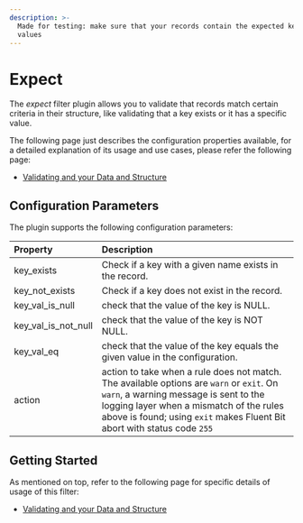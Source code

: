 ```yaml
---
description: >-
  Made for testing: make sure that your records contain the expected key and
  values
---
```


# Expect

The _expect_ filter plugin allows you to validate that records match certain criteria in their structure, like validating that a key exists or it has a specific value.

The following page just describes the configuration properties available, for a detailed explanation of its usage and use cases, please refer the following page:

* [Validating and your Data and Structure](../../local-testing/validating-your-data-and-structure.md)

## Configuration Parameters

The plugin supports the following configuration parameters:

| Property | Description |
| :--- | :--- |
| key\_exists | Check if a key with a given name exists in the record. |
| key\_not\_exists | Check if a key does not exist in the record. |
| key\_val\_is\_null | check that the value of the key is NULL. |
| key\_val\_is\_not\_null | check that the value of the key is NOT NULL. |
| key\_val\_eq | check that the value of the key equals the given value in the configuration. |
| action | action to take when a rule does not match. The available options are  `warn` or `exit`. On `warn`, a warning message is sent to the logging layer when a mismatch of the rules above is found; using `exit` makes Fluent Bit abort with status code `255` |

## Getting Started

As mentioned on top, refer to the following page for specific details of usage of this filter:

* [Validating and your Data and Structure](../../local-testing/validating-your-data-and-structure.md)

